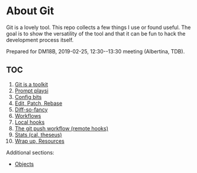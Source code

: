 # About Git

Git is a lovely tool. This repo collects a few things I use or found useful.
The goal is to show the versatility of the tool and that it can be fun to hack
the development process itself.

Prepared for DM18B, 2019-02-25, 12:30--13:30 meeting (Albertina, TDB).

## TOC

1. [Git is a toolkit](10-Welcome.md)
2. [Prompt playsi](20-Prompt.md)
3. [Config bits](30-Config.md)
4. [Edit, Patch, Rebase](40-EditPatchRebase.md)
5. [Diff-so-fancy](50-Diff.md)
6. [Workflows](60-Workflows.md)
7. [Local hooks](70-LocalHooks.md)
8. [The git push workflow (remote hooks)](80-RemoteHooks.md)
9. [Stats (cal, theseus)](90-Stats.md)
10. [Wrap up, Resources](98-WrapUp.md)

Additional sections:

* [Objects](15-Objects.md)
